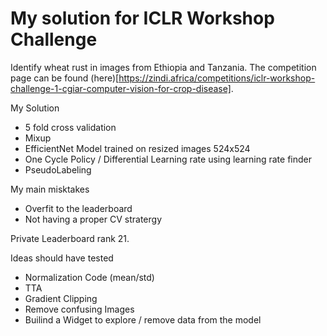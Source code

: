 # My solution for ICLR Workshop Challenge

Identify wheat rust in images from Ethiopia and Tanzania. The competition page can be found (here)[https://zindi.africa/competitions/iclr-workshop-challenge-1-cgiar-computer-vision-for-crop-disease].

My Solution
- 5 fold cross validation
- Mixup
- EfficientNet Model trained on resized images 524x524 
- One Cycle Policy / Differential Learning rate using learning rate finder
- PseudoLabeling

My main misktakes
- Overfit to the leaderboard
- Not having a proper CV stratergy

Private Leaderboard rank 21.

Ideas should have tested
- Normalization Code (mean/std)
- TTA
- Gradient Clipping
- Remove confusing Images
- Builind a Widget to explore / remove data from the model
